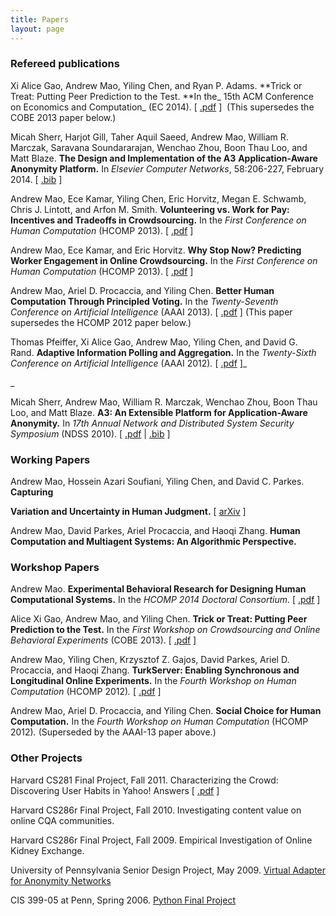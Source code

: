 ```yaml
---
title: Papers
layout: page
---
```

### Refereed publications

Xi Alice Gao, Andrew Mao, Yiling Chen, and Ryan P. Adams. **Trick or Treat: Putting Peer Prediction to the Test. **In the_ 15th ACM Conference on Economics and Computation_ (EC 2014). [ <a href="https://dl.dropboxusercontent.com/u/13229094/papers/EC13_peerprediction.pdf" target="_blank">.pdf</a> ]  (This supersedes the COBE 2013 paper below.)

Micah Sherr, Harjot Gill, Taher Aquil Saeed, Andrew Mao, William R. Marczak, Saravana Soundararajan, Wenchao Zhou, Boon Thau Loo, and Matt Blaze. **The Design and Implementation of the A3** **Application-Aware Anonymity Platform.** In _Elsevier Computer Networks_, 58:206-227, February 2014. [ [.bib](https://security.cs.georgetown.edu/~msherr/reviewed_bib.html#a3-net-journal) ]

Andrew Mao, Ece Kamar, Yiling Chen, Eric Horvitz, Megan E. Schwamb, Chris J. Lintott, and Arfon M. Smith. **Volunteering vs. Work for Pay: Incentives and Tradeoffs in Crowdsourcing.** In the _First Conference on Human Computation_ (HCOMP 2013). [ <a href="https://dl.dropboxusercontent.com/u/13229094/papers/HCOMP13_incentives.pdf" target="_blank">.pdf</a> ]

Andrew Mao, Ece Kamar, and Eric Horvitz. **Why Stop Now? Predicting Worker Engagement in Online Crowdsourcing.** In the _First Conference on Human Computation_ (HCOMP 2013). [ <a href="https://dl.dropboxusercontent.com/u/13229094/papers/HCOMP13_engagement.pdf" target="_blank">.pdf</a> ]

Andrew Mao, Ariel D. Procaccia, and Yiling Chen. **Better Human Computation Through Principled Voting.** In the _Twenty-Seventh Conference on Artificial Intelligence_ (AAAI 2013). [ <a href="https://dl.dropboxusercontent.com/u/13229094/papers/voting.pdf" target="_blank">.pdf</a> ] (This paper supersedes the HCOMP 2012 paper below.)

Thomas Pfeiffer, Xi Alice Gao, Andrew Mao, Yiling Chen, and David G. Rand. **Adaptive Information Polling and Aggregation.** In the  _Twenty-Sixth Conference on Artificial Intelligence_ (AAAI 2012)_._ [ [.pdf](https://dl.dropboxusercontent.com/u/13229094/papers/adaptivepolling_AIW2012.pdf) ]_
  
_ 

Micah Sherr, Andrew Mao, William R. Marczak, Wenchao Zhou, Boon Thau Loo, and Matt Blaze. **A3: An Extensible Platform for Application-Aware Anonymity.** In _17th Annual Network and Distributed System Security Symposium_ (NDSS 2010). [ <a href="http://www.chopsticksandlox.com/papers/a3-ndss.pdf" target="_blank">.pdf</a> | <a href="http://www.cs.georgetown.edu/~msherr/reviewed_bib.html#a3-ndss" target="_blank">.bib</a> ]

### Working Papers

Andrew Mao, Hossein Azari Soufiani, Yiling Chen, and David C. Parkes. **Capturing**
  
**Variation and Uncertainty in Human Judgment.** [ <a href="http://arxiv.org/abs/1311.0251" target="_blank">arXiv</a> ]

Andrew Mao, David Parkes, Ariel Procaccia, and Haoqi Zhang. **Human Computation and Multiagent Systems: An Algorithmic Perspective.**

### Workshop Papers

Andrew Mao. **Experimental Behavioral Research for Designing Human Computational Systems.** In the _HCOMP 2014 Doctoral Consortium_. [ <a href="https://dl.dropboxusercontent.com/u/13229094/papers/HCOMP14_dc.pdf" target="_blank">.pdf</a> ]

Alice Xi Gao, Andrew Mao, and Yiling Chen. **Trick or Treat: Putting Peer Prediction to the Test.** In the _First Workshop on Crowdsourcing and Online Behavioral Experiments_ (COBE 2013). [ <a href="https://dl.dropboxusercontent.com/u/13229094/papers/COBE13_peerprediction.pdf" target="_blank">.pdf</a> ]

Andrew Mao, Yiling Chen, Krzysztof Z. Gajos, David Parkes, Ariel D. Procaccia, and Haoqi Zhang. **TurkServer: Enabling Synchronous and Longitudinal Online Experiments.** In the _Fourth Workshop on Human Computation_ (HCOMP 2012)_._ [ <a href="https://dl.dropboxusercontent.com/u/13229094/papers/turkserver.pdf" target="_blank">.pdf</a> ]

Andrew Mao, Ariel D. Procaccia, and Yiling Chen. **Social Choice for Human Computation.** In the _Fourth Workshop on Human Computation_ (HCOMP 2012)_._ (Superseded by the AAAI-13 paper above.)

### Other Projects

Harvard CS281 Final Project, Fall 2011. Characterizing the Crowd: Discovering User Habits in Yahoo! Answers [ [.pdf](https://dl.dropboxusercontent.com/u/13229094/papers/CS281_report.pdf) ]

Harvard CS286r Final Project, Fall 2010. Investigating content value on online CQA communities.

Harvard CS286r Final Project, Fall 2009. Empirical Investigation of Online Kidney Exchange.

University of Pennsylvania Senior Design Project, May 2009. [Virtual Adapter for Anonymity Networks](http://www.mizzao.tk/a3_frame)

CIS 399-05 at Penn, Spring 2006. [Python Final Project](http://www.mizzao.tk/cse39905)
